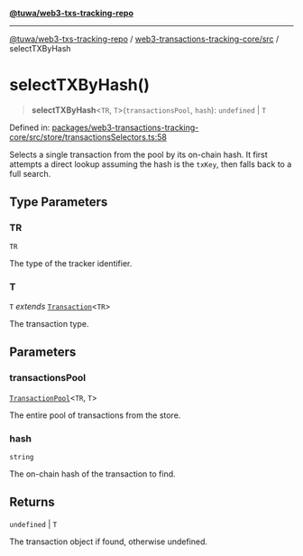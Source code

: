 [**@tuwa/web3-txs-tracking-repo**](../../../README.md)

***

[@tuwa/web3-txs-tracking-repo](../../../README.md) / [web3-transactions-tracking-core/src](../README.md) / selectTXByHash

# selectTXByHash()

> **selectTXByHash**\<`TR`, `T`\>(`transactionsPool`, `hash`): `undefined` \| `T`

Defined in: [packages/web3-transactions-tracking-core/src/store/transactionsSelectors.ts:58](https://github.com/TuwaIO/web3-transactions-tracking/blob/eb74fc944a51985cd6d7afc611dcca5bad5c8dfd/packages/web3-transactions-tracking-core/src/store/transactionsSelectors.ts#L58)

Selects a single transaction from the pool by its on-chain hash.
It first attempts a direct lookup assuming the hash is the `txKey`, then falls back to a full search.

## Type Parameters

### TR

`TR`

The type of the tracker identifier.

### T

`T` *extends* [`Transaction`](../type-aliases/Transaction.md)\<`TR`\>

The transaction type.

## Parameters

### transactionsPool

[`TransactionPool`](../type-aliases/TransactionPool.md)\<`TR`, `T`\>

The entire pool of transactions from the store.

### hash

`string`

The on-chain hash of the transaction to find.

## Returns

`undefined` \| `T`

The transaction object if found, otherwise undefined.
